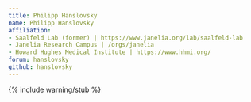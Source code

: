 ```yaml
---
title: Philipp Hanslovsky
name: Philipp Hanslovsky
affiliation:
- Saalfeld Lab (former) | https://www.janelia.org/lab/saalfeld-lab
- Janelia Research Campus | /orgs/janelia
- Howard Hughes Medical Institute | https://www.hhmi.org/
forum: hanslovsky
github: hanslovsky
---
```


{% include warning/stub %}
